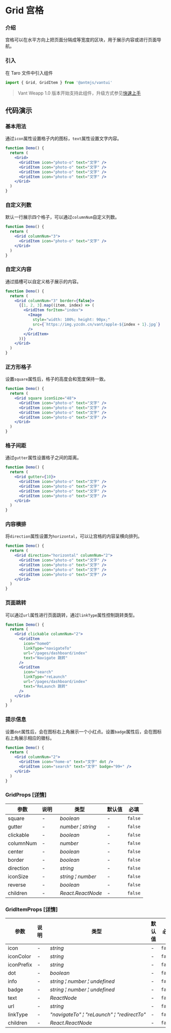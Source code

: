 # Grid 宫格

### 介绍

宫格可以在水平方向上把页面分隔成等宽度的区块，用于展示内容或进行页面导航。

### 引入

在 Taro 文件中引入组件

```js
import { Grid, GridItem } from '@antmjs/vantui'
```

> Vant Weapp 1.0 版本开始支持此组件，升级方式参见[快速上手](#/quickstart)

## 代码演示

### 基本用法

通过`icon`属性设置格子内的图标，`text`属性设置文字内容。

```jsx
function Demo() {
  return (
    <Grid>
      <GridItem icon="photo-o" text="文字" />
      <GridItem icon="photo-o" text="文字" />
      <GridItem icon="photo-o" text="文字" />
      <GridItem icon="photo-o" text="文字" />
    </Grid>
  )
}
```

### 自定义列数

默认一行展示四个格子，可以通过`columnNum`自定义列数。

```jsx
function Demo() {
  return (
    <Grid columnNum="3">
      <GridItem icon="photo-o" text="文字" />
    </Grid>
  )
}
```

### 自定义内容

通过插槽可以自定义格子展示的内容。

```jsx
function Demo() {
  return (
    <Grid columnNum="3" border={false}>
      {[1, 2, 3].map((item, index) => (
        <GridItem forItem="index">
          <Image
            style="width: 100%; height: 90px;"
            src={`https://img.yzcdn.cn/vant/apple-${index + 1}.jpg`}
          />
        </GridItem>
      ))}
    </Grid>
  )
}
```

### 正方形格子

设置`square`属性后，格子的高度会和宽度保持一致。

```jsx
function Demo() {
  return (
    <Grid square iconSize="48">
      <GridItem icon="photo-o" text="文字" />
      <GridItem icon="photo-o" text="文字" />
      <GridItem icon="photo-o" text="文字" />
      <GridItem icon="photo-o" text="文字" />
    </Grid>
  )
}
```

### 格子间距

通过`gutter`属性设置格子之间的距离。

```jsx
function Demo() {
  return (
    <Grid gutter={10}>
      <GridItem icon="photo-o" text="文字" />
      <GridItem icon="photo-o" text="文字" />
      <GridItem icon="photo-o" text="文字" />
      <GridItem icon="photo-o" text="文字" />
    </Grid>
  )
}
```

### 内容横排

将`direction`属性设置为`horizontal`，可以让宫格的内容呈横向排列。

```jsx
function Demo() {
  return (
    <Grid direction="horizontal" columnNum="2">
      <GridItem icon="photo-o" text="文字" />
      <GridItem icon="photo-o" text="文字" />
      <GridItem icon="photo-o" text="文字" />
      <GridItem icon="photo-o" text="文字" />
    </Grid>
  )
}
```

### 页面跳转

可以通过`url`属性进行页面跳转，通过`linkType`属性控制跳转类型。

```jsx
function Demo() {
  return (
    <Grid clickable columnNum="2">
      <GridItem
        icon="homeO"
        linkType="navigateTo"
        url="/pages/dashboard/index"
        text="Navigate 跳转"
      />
      <GridItem
        icon="search"
        linkType="reLaunch"
        url="/pages/dashboard/index"
        text="ReLaunch 跳转"
      />
    </Grid>
  )
}
```

### 提示信息

设置`dot`属性后，会在图标右上角展示一个小红点。设置`badge`属性后，会在图标右上角展示相应的徽标。

```jsx
function Demo() {
  return (
    <Grid columnNum="2">
      <GridItem icon="home-o" text="文字" dot />
      <GridItem icon="search" text="文字" badge="99+" />
    </Grid>
  )
}
```

### GridProps [[详情]](https://github.com/AntmJS/vantui/tree/main/packages/vantui/types/grid.d.ts)

| 参数      | 说明 | 类型                                                | 默认值 | 必填    |
| --------- | ---- | --------------------------------------------------- | ------ | ------- |
| square    | -    | _&nbsp;&nbsp;boolean<br/>_                          | -      | `false` |
| gutter    | -    | _&nbsp;&nbsp;number&nbsp;&brvbar;&nbsp;string<br/>_ | -      | `false` |
| clickable | -    | _&nbsp;&nbsp;boolean<br/>_                          | -      | `false` |
| columnNum | -    | _&nbsp;&nbsp;number<br/>_                           | -      | `false` |
| center    | -    | _&nbsp;&nbsp;boolean<br/>_                          | -      | `false` |
| border    | -    | _&nbsp;&nbsp;boolean<br/>_                          | -      | `false` |
| direction | -    | _&nbsp;&nbsp;string<br/>_                           | -      | `false` |
| iconSize  | -    | _&nbsp;&nbsp;string&nbsp;&brvbar;&nbsp;number<br/>_ | -      | `false` |
| reverse   | -    | _&nbsp;&nbsp;boolean<br/>_                          | -      | `false` |
| children  | -    | _&nbsp;&nbsp;React.ReactNode<br/>_                  | -      | `false` |

### GridItemProps [[详情]](https://github.com/AntmJS/vantui/tree/main/packages/vantui/types/grid.d.ts)

| 参数       | 说明 | 类型                                                                                          | 默认值 | 必填    |
| ---------- | ---- | --------------------------------------------------------------------------------------------- | ------ | ------- |
| icon       | -    | _&nbsp;&nbsp;string<br/>_                                                                     | -      | `false` |
| iconColor  | -    | _&nbsp;&nbsp;string<br/>_                                                                     | -      | `false` |
| iconPrefix | -    | _&nbsp;&nbsp;string<br/>_                                                                     | -      | `false` |
| dot        | -    | _&nbsp;&nbsp;boolean<br/>_                                                                    | -      | `false` |
| info       | -    | _&nbsp;&nbsp;string&nbsp;&brvbar;&nbsp;number&nbsp;&brvbar;&nbsp;undefined<br/>_              | -      | `false` |
| badge      | -    | _&nbsp;&nbsp;string&nbsp;&brvbar;&nbsp;number&nbsp;&brvbar;&nbsp;undefined<br/>_              | -      | `false` |
| text       | -    | _&nbsp;&nbsp;ReactNode<br/>_                                                                  | -      | `false` |
| url        | -    | _&nbsp;&nbsp;string<br/>_                                                                     | -      | `false` |
| linkType   | -    | _&nbsp;&nbsp;"navigateTo"&nbsp;&brvbar;&nbsp;"reLaunch"&nbsp;&brvbar;&nbsp;"redirectTo"<br/>_ | -      | `false` |
| children   | -    | _&nbsp;&nbsp;React.ReactNode<br/>_                                                            | -      | `false` |
